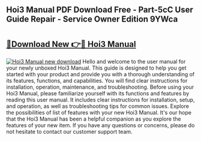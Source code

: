 ## Hoi3 Manual PDF Download Free - Part-5cC User Guide Repair - Service Owner Edition 9YWca

# <h2><a href="http://cf16838.oget.top/?id=Hoi3+Manual">🔗Download New 👉🔴 Hoi3 Manual</a></h2>

[![Hoi3 Manual new download](https://i.imgur.com/5g1atiW.png)](http://cf16838.oget.top/?id=Hoi3+Manual)
Hello and welcome to the user manual for your newly unboxed Hoi3 Manual. This guide is designed to help you get started with your product and provide you with a thorough understanding of its features, functions, and capabilities. You will find clear instructions for installation, operation, maintenance, and troubleshooting. Before using your Hoi3 Manual, please familiarize yourself with its functions and features by reading this user manual. It includes clear instructions for installation, setup, and operation, as well as troubleshooting tips for common issues. Explore the possibilities of list of features with your new Hoi3 Manual. It's our hope that the Hoi3 Manual has been a helpful companion as you explore the features of your new item. If you have any questions or concerns, please do not hesitate to contact our customer support team.
